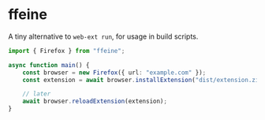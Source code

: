 # ffeine

A tiny alternative to `web-ext run`, for usage in build scripts.

```typescript
import { Firefox } from "ffeine";

async function main() {
    const browser = new Firefox({ url: "example.com" });
    const extension = await browser.installExtension("dist/extension.zip");

    // later
    await browser.reloadExtension(extension);
}
```
